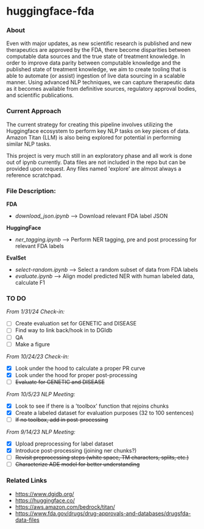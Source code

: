 # huggingface-fda

### About
   
Even with major updates, as new scientific research is published and new therapeutics are approved by the FDA, there become disparities between computable data sources and the true state of treatment knowledge. In order to improve data parity between computable knowledge and the published state of treatment knowledge, we aim to create tooling that is able to automate (or assist) ingestion of live data sourcing in a scalable manner. Using advanced NLP techniques, we can capture therapeutic data as it becomes available from definitive sources, regulatory approval bodies, and scientific publications. 

### Current Approach

The current strategy for creating this pipeline involves utilizing the Huggingface ecosystem to perform key NLP tasks on key pieces of data. Amazon Titan (LLM) is also being explored for potential in performing similar NLP tasks. 

This project is very much still in an exploratory phase and all work is done out of ipynb currently. Data files are not included in the repo but can be provided upon request. Any files named 'explore' are almost always a reference scratchpad.

### File Description:  
  
**FDA**  
- *download_json.ipynb* --> Download relevant FDA label JSON
  
**HuggingFace**  
- *ner_tagging.ipynb* --> Perform NER tagging, pre and post processing for relevant FDA labels
  
**EvalSet**
- *select-random.ipynb* --> Select a random subset of data from FDA labels
- *evaluate.ipynb* --> Align model predicted NER with human labeled data, calculate F1

### TO DO  

*From 1/31/24 Check-in:*
- [ ] Create evaluation set for GENETIC and DISEASE
- [ ] Find way to link back/hook in to DGIdb
- [ ] QA
- [ ] Make a figure

*From 10/24/23 Check-in:*  
- [x] Look under the hood to calculate a proper PR curve
- [x] Look under the hood for proper post-processing
- [ ] ~~Evaluate for GENETIC and DISEASE~~

*From 10/5/23 NLP Meeting:*  
- [x] Look to see if there is a 'toolbox' function that rejoins chunks
- [x] Create a labeled dataset for evaluation purposes (32 to 100 sentences)
- [ ] ~~If no toolbox, add in post-processing~~
  
*From 9/14/23 NLP Meeting:*
- [x] Upload preprocessing for label dataset
- [x] Introduce post-processing (joining ner chunks?)
- [ ] ~~Revisit preprocessing steps (white space, TM characters, splits, etc.)~~
- [ ] ~~Characterize ADE model for better understanding~~

### Related Links
- https://www.dgidb.org/
- https://huggingface.co/
- https://aws.amazon.com/bedrock/titan/
- https://www.fda.gov/drugs/drug-approvals-and-databases/drugsfda-data-files
